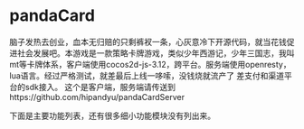 # pandaCard
脑子发热去创业，血本无归赔的只剩裤衩一条，心灰意冷下开源代码，就当花钱促进社会发展吧。本游戏是一款策略卡牌游戏，类似少年西游记，少年三国志，我叫mt等卡牌体系，客户端使用cocos2d-js-3.12，跨平台。服务端使用openresty，lua语言。经过严格测试，就差最后上线一哆嗦，没钱烧就流产了
差支付和渠道平台的sdk接入。
这个是客户端，服务端请传送到https://github.com/hipandyu/pandaCardServer

下面是主要功能列表，还有很多细小功能模块没有列出来。




